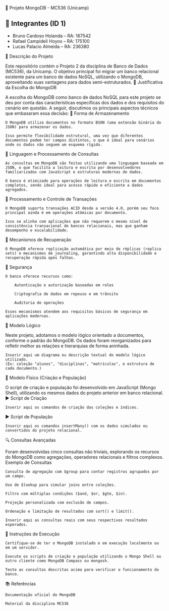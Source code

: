 📁 Projeto MongoDB - MC536 (Unicamp)

## 👥 Integrantes (ID 1)

- Bruno Cardoso Holanda  – RA: 167542
- Rafael Campideli Hoyos – RA: 175100  
- Lucas Palacio Almeida  – RA: 236380


📌 Descrição do Projeto

Este repositório contém o Projeto 2 da disciplina de Banco de Dados (MC536), da Unicamp. O objetivo principal foi migrar um banco relacional existente para um banco de dados NoSQL, utilizando o MongoDB, aproveitando suas vantagens para dados semi-estruturados.
🧠 Justificativa da Escolha do MongoDB

A escolha do MongoDB como banco de dados NoSQL para este projeto se deu por conta das características específicas dos dados e dos requisitos do cenário em questão. A seguir, discutimos os principais aspectos técnicos que embasaram essa decisão:
🔹 Forma de Armazenamento

    O MongoDB utiliza documentos no formato BSON (uma extensão binária do JSON) para armazenar os dados.

    Isso permite flexibilidade estrutural, uma vez que diferentes documentos podem ter campos distintos, o que é ideal para cenários onde os dados não seguem um esquema rígido.

🔹 Linguagem e Processamento de Consultas

    As consultas em MongoDB são feitas utilizando uma linguagem baseada em JSON, o que facilita a leitura e escrita por desenvolvedores familiarizados com JavaScript e estruturas modernas de dados.

    O banco é otimizado para operações de leitura e escrita em documentos completos, sendo ideal para acesso rápido e eficiente a dados agregados.

🔹 Processamento e Controle de Transações

    O MongoDB suporta transações ACID desde a versão 4.0, porém seu foco principal ainda é em operações atômicas por documento.

    Isso se alinha com aplicações que não requerem o mesmo nível de consistência transacional de bancos relacionais, mas que ganham desempenho e escalabilidade.

🔹 Mecanismos de Recuperação

    O MongoDB oferece replicação automática por meio de réplicas (replica sets) e mecanismos de journaling, garantindo alta disponibilidade e recuperação rápida após falhas.

🔹 Segurança

    O banco oferece recursos como:

        Autenticação e autorização baseadas em roles

        Criptografia de dados em repouso e em trânsito

        Auditoria de operações

    Esses mecanismos atendem aos requisitos básicos de segurança em aplicações modernas.

📄 Modelo Lógico

Neste projeto, adotamos o modelo lógico orientado a documentos, conforme o padrão do MongoDB. Os dados foram reorganizados para refletir melhor as relações e hierarquias de forma aninhada.

    Inserir aqui um diagrama ou descrição textual do modelo lógico utilizado.
    (Ex: coleção "alunos", "disciplinas", "matrículas", e estrutura de cada documento.)

🧱 Modelo Físico (Criação e População)

O script de criação e população foi desenvolvido em JavaScript (Mongo Shell), utilizando os mesmos dados do projeto anterior em banco relacional.
▶️ Script de Criação

    Inserir aqui os comandos de criação das coleções e índices.

▶️ Script de População

    Inserir aqui os comandos insertMany() com os dados simulados ou convertidos do projeto relacional.

🔍 Consultas Avançadas

Foram desenvolvidas cinco consultas não triviais, explorando os recursos do MongoDB como agregações, operadores relacionais e filtros complexos.
Exemplo de Consultas

    Consulta de agregação com $group para contar registros agrupados por um campo.

    Uso de $lookup para simular joins entre coleções.

    Filtro com múltiplas condições ($and, $or, $gte, $in).

    Projeção personalizada com exclusão de campos.

    Ordenação e limitação de resultados com sort() e limit().

    Inserir aqui as consultas reais com seus respectivos resultados esperados.

📎 Instruções de Execução

    Certifique-se de ter o MongoDB instalado e em execução localmente ou em um servidor.

    Execute os scripts de criação e população utilizando o Mongo Shell ou outro cliente como MongoDB Compass ou mongosh.

    Teste as consultas descritas acima para verificar o funcionamento do banco.

📚 Referências

    Documentação oficial do MongoDB

    Material da disciplina MC536

